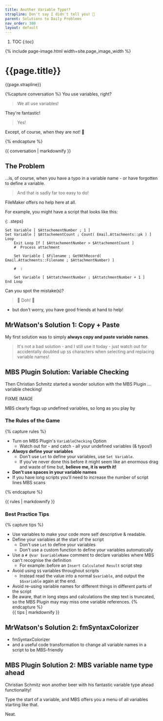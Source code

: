 ```yaml
---
title: Another Variable Typo!?
strapline: Don't say I didn't tell you! 🤬
parent: Solutions to Daily Problems
nav_order: 300
layout: default
---
```

1. TOC
{:toc}

{% include page-image.html width=site.page_image_width %}

# {{page.title}}

{{page.strapline}}

{%capture conversation %}
You use variables, right?

> We all use variables!

They're fantastic!

> Yes!
>

Except, of course, when they are not! 🙁

{% endcapture %}<section class="fullwidth mrw-green-bg">{{ conversation | markdownify }}</section>

## The Problem

…is, of course, when you have a typo in a variable name - or have forgotten to define a variable.

> And that is sadly far too easy to do!

FileMaker offers no help here at all.

For example, you might have a script that looks like this:

{: .steps}
```filemaker
Set Variable [ $AttachementNumber ; 1 ]
Set Variable [ $AttachementCount ; Count( Email.Attachments::pk ) ]
Loop
    Exit Loop If [ $AttachementNumber > $AttachementCount ]  
    #  Process attachment

    Set Variable [ $Filename ; GetNthRecord( Email.Attachments::Filename ; $AttachmentNumber) ]

    #  :

    Set Variable [ $AttatchmentNumber ; $AttatchmentNumber + 1 ]
End Loop
```

Can you spot the mistake(s)?

> 🧐 Doh! 🤯

 - but don't worry, you have good friends at hand to help!

## MrWatson's Solution 1: Copy + Paste

My first solution was to simply **always copy and paste variable names**.

> It's not a bad solution - and I still use it today - just watch out for accidentally doubled up `$$` characters when selecting and replacing variable names!

## MBS Plugin Solution: Variable Checking

Then Christian Schmitz started a wonder solution with the MBS Plugin … variable checking!

FIXME IMAGE

MBS clearly flags up undefined variables, so long as you play by 

### The Rules of the Game

{% capture rules %}

- Turn on MBS Plugin's `VariableChecking` Option
  - Watch out for - and catch - all your undefined variables (& typos!)
- ***Always* define your variables**
  - Don't use `Let` to define your variables, use `Set Variable`.
  - If you've never done this before it might seem like an enormous drag and waste of time
    but, **believe me, it is worth it!**
- **Don't use spaces in your variable names**
- If you have long scripts you'll need to increase the number of script lines MBS scans

{% endcapture %}<section class="fullwidth mrw-gold-bg">{{ rules | markdownify }}</section>

### Best Practice Tips

{% capture tips %}

- Use variables to make your code more self descriptive & readable.
- Define your variables at the start of the script
  - Don't use `Let` to define your variables
  - Don't use a custom function to define your variables automatically
- Use a `# @var $variableName` comment to declare variables where MBS can't recognise the definition
  - For example: before an `Insert Calculated Result` script step
- Avoid using `$$` variables throughout scripts
  - Instead read the value into a normal `$variable`, and output the `$$variable` again at the end.
- Avoid re-using variable names for different things in different parts of the script
- Be aware, that in long steps and calculations the step text is truncated, so the MBS Plugin may may miss ome variable references.
{% endcapture %}<section class="fullwidth">{{ tips | markdownify }}</section>

## MrWatson's Solution 2: fmSyntaxColorizer

 - fmSyntaxColorizer
 - and a useful code transformation to change all variable names in a script to be MBS-friendly

 ## MBS Plugin Solution 2: MBS variable name type ahead

Christian Schmitz won another beer with his fantastic variable type ahead functionality!

Type the start of a variable, and MBS offers you a menu of all variables starting like that.

Neat.
